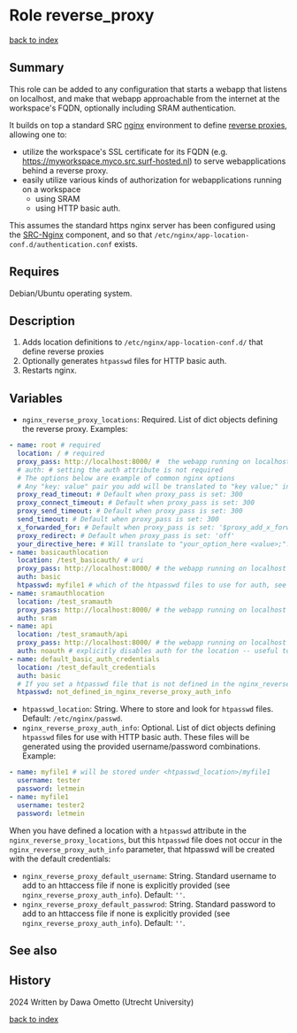 # Role reverse_proxy
[back to index](../index.md#Roles)

## Summary

This role can be added to any configuration that starts a webapp that listens on localhost, and make that webapp approachable from the internet at the workspace's FQDN, optionally including SRAM authentication.

It builds on top a standard SRC [nginx](https://nginx.org/en/) environment to define [reverse proxies](https://en.wikipedia.org/wiki/Reverse_proxy), allowing one to:

* utilize the workspace's SSL certificate for its FQDN (e.g. https://myworkspace.myco.src.surf-hosted.nl) to serve webapplications behind a reverse proxy.
* easily utilize various kinds of authorization for webapplications running on a workspace
  * using SRAM
  * using HTTP basic auth.

This assumes the standard https nginx server has been configured using the [SRC-Nginx](https://gitlab.com/rsc-surf-nl/plugins/plugin-nginx) component, and so that `/etc/nginx/app-location-conf.d/authentication.conf` exists.

## Requires

Debian/Ubuntu operating system.

## Description

1. Adds location definitions to `/etc/nginx/app-location-conf.d/` that define reverse proxies
2. Optionally generates `htpasswd` files for HTTP basic auth.
3. Restarts nginx.
 
## Variables

- `nginx_reverse_proxy_locations`: Required. List of dict objects defining the reverse proxy. Examples:

```yaml
- name: root # required
  location: / # required
  proxy_pass: http://localhost:8000/ #  the webapp running on localhost -- not required! you can instead use e.g. 'alias' as well.
  # auth: # setting the auth attribute is not required
  # The options below are example of common nginx options
  # Any "key: value" pair you add will be translated to "key value;" in the nginx config
  proxy_read_timeout: # Default when proxy_pass is set: 300
  proxy_connect_timeout: # Default when proxy_pass is set: 300
  proxy_send_timeout: # Default when proxy_pass is set: 300
  send_timeout: # Default when proxy_pass is set: 300
  x_forwarded_for: # Default when proxy_pass is set: '$proxy_add_x_forwarded_for'
  proxy_redirect: # Default when proxy_pass is set: 'off'
  your_directive_here: # Will translate to "your_option_here <value>;".
- name: basicauthlocation
  location: /test_basicauth/ # uri
  proxy_pass: http://localhost:8000/ # the webapp running on localhost
  auth: basic
  htpasswd: myfile1 # which of the htpasswd files to use for auth, see the nginx_reverse_proxy_auth_info variable
- name: sramauthlocation
  location: /test_sramauth
  proxy_pass: http://localhost:8000/ # the webapp running on localhost
  auth: sram
- name: api
  location: /test_sramauth/api
  proxy_pass: http://localhost:8000/ # the webapp running on localhost
  auth: noauth # explicitly disables auth for the location -- useful to make exceptions for sublocations of otherwise protected locations
- name: default_basic_auth_credentials
  location: /test_default_credentials
  auth: basic
  # If you set a htpasswd file that is not defined in the nginx_reverse_proxy_auth_info variable, the file will be created with the default credentials (see below):
  htpasswd: not_defined_in_nginx_reverse_proxy_auth_info
```

- `htpasswd_location`: String. Where to store and look for `htpasswd` files. Default: `/etc/nginx/passwd`.
- `nginx_reverse_proxy_auth_info`: Optional. List of dict objects defining `htpasswd` files for use with HTTP basic auth. These files will be generated using the provided username/password combinations. Example:

```yaml
- name: myfile1 # will be stored under <htpasswd_location>/myfile1
  username: tester
  password: letmein
- name: myfile1
  username: tester2
  password: letmein
```

When you have defined a location with a `htpasswd` attribute in the `nginx_reverse_proxy_locations`, but this `htpasswd` file does not occur in the `nginx_reverse_proxy_auth_info` parameter, that htpasswd will be created with the default credentials:

- `nginx_reverse_proxy_default_username`: String. Standard username to add to an httaccess file if none is explicitly provided (see `nginx_reverse_proxy_auth_info`). Default: `''`.
- `nginx_reverse_proxy_default_passwrod`: String. Standard password to add to an httaccess file if none is explicitly provided (see `nginx_reverse_proxy_auth_info`). Default: `''`.


## See also

## History
2024 Written by Dawa Ometto (Utrecht University)


[back to index](../index.md#Roles)
